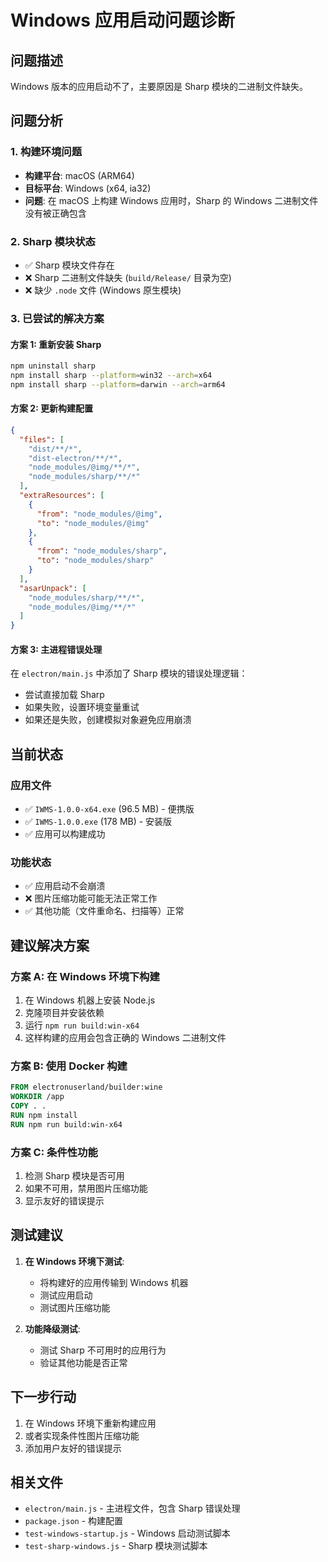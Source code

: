 # Windows 应用启动问题诊断

## 问题描述
Windows 版本的应用启动不了，主要原因是 Sharp 模块的二进制文件缺失。

## 问题分析

### 1. 构建环境问题
- **构建平台**: macOS (ARM64)
- **目标平台**: Windows (x64, ia32)
- **问题**: 在 macOS 上构建 Windows 应用时，Sharp 的 Windows 二进制文件没有被正确包含

### 2. Sharp 模块状态
- ✅ Sharp 模块文件存在
- ❌ Sharp 二进制文件缺失 (`build/Release/` 目录为空)
- ❌ 缺少 `.node` 文件 (Windows 原生模块)

### 3. 已尝试的解决方案

#### 方案 1: 重新安装 Sharp
```bash
npm uninstall sharp
npm install sharp --platform=win32 --arch=x64
npm install sharp --platform=darwin --arch=arm64
```

#### 方案 2: 更新构建配置
```json
{
  "files": [
    "dist/**/*",
    "dist-electron/**/*",
    "node_modules/@img/**/*",
    "node_modules/sharp/**/*"
  ],
  "extraResources": [
    {
      "from": "node_modules/@img",
      "to": "node_modules/@img"
    },
    {
      "from": "node_modules/sharp",
      "to": "node_modules/sharp"
    }
  ],
  "asarUnpack": [
    "node_modules/sharp/**/*",
    "node_modules/@img/**/*"
  ]
}
```

#### 方案 3: 主进程错误处理
在 `electron/main.js` 中添加了 Sharp 模块的错误处理逻辑：
- 尝试直接加载 Sharp
- 如果失败，设置环境变量重试
- 如果还是失败，创建模拟对象避免应用崩溃

## 当前状态

### 应用文件
- ✅ `IWMS-1.0.0-x64.exe` (96.5 MB) - 便携版
- ✅ `IWMS-1.0.0.exe` (178 MB) - 安装版
- ✅ 应用可以构建成功

### 功能状态
- ✅ 应用启动不会崩溃
- ❌ 图片压缩功能可能无法正常工作
- ✅ 其他功能（文件重命名、扫描等）正常

## 建议解决方案

### 方案 A: 在 Windows 环境下构建
1. 在 Windows 机器上安装 Node.js
2. 克隆项目并安装依赖
3. 运行 `npm run build:win-x64`
4. 这样构建的应用会包含正确的 Windows 二进制文件

### 方案 B: 使用 Docker 构建
```dockerfile
FROM electronuserland/builder:wine
WORKDIR /app
COPY . .
RUN npm install
RUN npm run build:win-x64
```

### 方案 C: 条件性功能
1. 检测 Sharp 模块是否可用
2. 如果不可用，禁用图片压缩功能
3. 显示友好的错误提示

## 测试建议

1. **在 Windows 环境下测试**:
   - 将构建好的应用传输到 Windows 机器
   - 测试应用启动
   - 测试图片压缩功能

2. **功能降级测试**:
   - 测试 Sharp 不可用时的应用行为
   - 验证其他功能是否正常

## 下一步行动

1. 在 Windows 环境下重新构建应用
2. 或者实现条件性图片压缩功能
3. 添加用户友好的错误提示

## 相关文件

- `electron/main.js` - 主进程文件，包含 Sharp 错误处理
- `package.json` - 构建配置
- `test-windows-startup.js` - Windows 启动测试脚本
- `test-sharp-windows.js` - Sharp 模块测试脚本
